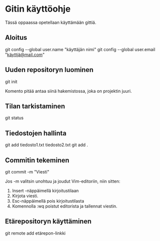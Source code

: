 # Gitin käyttöohje

Tässä oppaassa opetellaan käyttämään gittiä.

## Aloitus

git config --global user.name "käyttäjän nimi"
git config --global user.email "käyttjä@mail.com"

## Uuden repositoryn luominen

git init

Komento pitää antaa siinä hakemistossa, joka on projektin juuri.

## Tilan tarkistaminen

git status

## Tiedostojen hallinta

git add tiedosto1.txt tiedosto2.txt
git add .

## Commitin tekeminen

git commit -m "Viesti"

Jos -m valitsin unohtuu ja joudut Vim-editoriin, niin sitten:
1. Insert -näppäimellä kirjoitustilaan
2. Kirjota viesti.
3. Esc-näppäimellä pois kirjoitustilasta
4. Komennolla :wq poistut editorista ja tallennat viestin.

## Etärepositoryn käyttäminen

git remote add etärepon-linkki